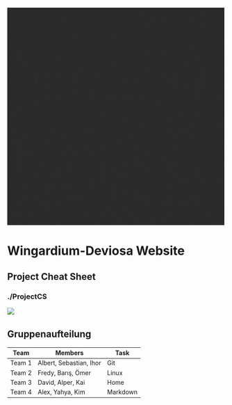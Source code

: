 ![WD animated logo](images/wdanimated.gif)

# Wingardium-Deviosa Website


## Project Cheat Sheet
### ./ProjectCS
<a href="https://wingardium-deviosa.github.io/ProjectCS"><img src="https://img.shields.io/badge/Wingardium-Deviosa-red?style=for-the-badge&logo=github"></a>

## Gruppenaufteilung


| Team | Members | Task |
| ----- | ------ | ----- |
| Team 1 | Albert, Sebastian, Ihor | Git |
| Team 2 | Fredy, Barış, Ömer | Linux |
| Team 3 | David, Alper, Kai | Home |
| Team 4 | Alex, Yahya, Kim | Markdown |

</p>
